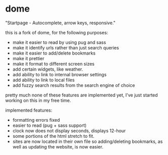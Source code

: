 # dome

"Startpage - Autocomplete, arrow keys, responsive."

this is a fork of dome, for the following purposes:
- make it easier to read by using pug and sass
- make it identify urls rather than just search queries
- make it easier to add/delete bookmarks
- make it prettier
- make it format to different screen sizes
- add certain widgets, like weather.
- add ability to link to internal browser settings
- add ability to link to local files
- add fuzzy search results from the search engine of choice

pretty much none of these features are implemented yet, I've just started working on this in my free time. 

implemented features:
- formatting errors fixed
- easier to read (pug + sass support)
- clock now does not display seconds, displays 12-hour 
- some portions of the html stretch to fit.
- sites are now located in their own file so adding/deleting bookmarks, as well as updating the website, is now easier.